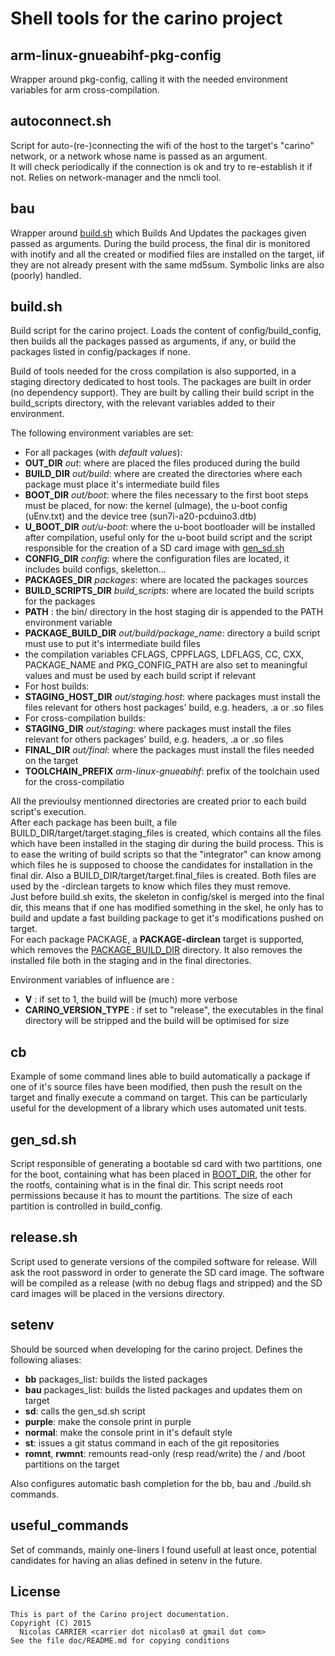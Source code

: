 # Shell tools for the carino project

## arm-linux-gnueabihf-pkg-config

Wrapper around pkg-config, calling it with the needed environment variables for
arm cross-compilation.

## autoconnect.sh

Script for auto-(re-)connecting the wifi of the host to the target's "carino"
network, or a network whose name is passed as an argument.  
It will check periodically if the connection is ok and try to re-establish it if
not. Relies on network-manager and the nmcli tool.

## bau

Wrapper around  [build.sh](#build.sh) which Builds And Updates the packages
given passed as arguments. During the build process, the final dir is monitored
with inotify and all the created or modified files are installed on the target,
iif they are not already present with the same md5sum. Symbolic links are also
(poorly) handled.

## <a name="build_sh"></a>build.sh

Build script for the carino project. Loads the content of config/build\_config,
then builds all the packages passed as arguments, if any, or build the packages
listed in config/packages if none.

Build of tools needed for the cross compilation is also supported, in a staging
directory dedicated to host tools. The packages are built in order (no
dependency support). They are built by calling their build script in the
build\_scripts directory, with the relevant variables added to their
environment.

The following environment variables are set:

* For all packages (with _default values_):
 * **OUT\_DIR** _out_: where are placed the files produced during the build
 * **BUILD\_DIR** _out/build_: where are created the directories where each
   package must place it's intermediate build files
 * <a name="BOOT\_DIR"></a>**BOOT\_DIR** _out/boot_: where the files necessary
   to the first boot steps must be placed, for now: the kernel (uImage), the
   u-boot config (uEnv.txt) and the device tree (sun7i-a20-pcduino3.dtb)
 * **U\_BOOT\_DIR** _out/u-boot_: where the u-boot bootloader will be installed
   after compilation, useful only for the u-boot build script and the script
   responsible for the creation of a SD card image with [gen\_sd.sh](#gen\_sd.sh)
 * **CONFIG\_DIR** _config_: where the configuration files are located, it
   includes build configs, skeletton...
 * **PACKAGES\_DIR** _packages_: where are located the packages sources
 * **BUILD\_SCRIPTS\_DIR** _build\_scripts_: where are located the build scripts
   for the packages
 * **PATH** : the bin/ directory in the host staging dir is appended to the PATH
   environment variable
 * <a name="PACKAGE\_BUILD\_DIR"></a>**PACKAGE\_BUILD\_DIR**
   _out/build/package\_name_: directory a build script must use to put it's
   intermediate build files
 * the compilation variables CFLAGS, CPPFLAGS, LDFLAGS, CC, CXX, PACKAGE\_NAME
   and PKG\_CONFIG\_PATH are also set to meaningful values and must be used by
   each build script if relevant
* For host builds:
 * **STAGING\_HOST\_DIR** _out/staging.host_: where packages must install the
   files relevant for others host packages' build, e.g. headers, .a or .so files
* For cross-compilation builds:
 * **STAGING\_DIR** _out/staging_: where packages must install the files
   relevant for others packages' build, e.g. headers, .a or .so files
 * **FINAL\_DIR** _out/final_: where the packages must install the files needed
   on the target
 * **TOOLCHAIN\_PREFIX** _arm-linux-gnueabihf_: prefix of the toolchain used for
   the cross-compilatio

All the previoulsy mentionned directories are created prior to each build
script's execution.  
After each package has been built, a file
BUILD\_DIR/target/target.staging\_files is created, which contains all the files
which have been installed in the staging dir during the build process. This is
to ease the writing of build scripts so that the "integrator" can know among
which files he is supposed to choose the candidates for installation in the
final dir. Also a BUILD\_DIR/target/target.final\_files is created. Both files
are used by the -dirclean targets to know which files they must remove.  
Just before build.sh exits, the skeleton in config/skel is merged into the
final dir, this means that if one has modified something in the skel, he only
has to build and update a fast building package to get it's modifications pushed
on target.  
For each package PACKAGE, a **PACKAGE-dirclean** target is supported, which
removes the [PACKAGE\_BUILD\_DIR](#PACKAGE\_BUILD\_DIR) directory. It also
removes the installed file both in the staging and in the final directories.

Environment variables of influence are :

* **V** : if set to 1, the build will be (much) more verbose
* **CARINO\_VERSION\_TYPE** : if set to "release", the executables in the final
  directory will be stripped and the build will be optimised for size

## cb

Example of some command lines able to build automatically a package if one of
it's source files have been modified, then push the result on the target and
finally execute a command on target. This can be particularly useful for the
development of a library which uses automated unit tests.

## gen\_sd.sh

Script responsible of generating a bootable sd card with two partitions, one for
the boot, containing what has been placed in [BOOT\_DIR](#BOOT\_DIR), the other
for the rootfs, containing what is in the final dir. This script needs root
permissions because it has to mount the partitions. The size of each partition
is controlled in build\_config.

## release.sh

Script used to generate versions of the compiled software for release. Will ask
the root password in order to generate the SD card image. The software will
be compiled as a release (with no debug flags and stripped) and the SD card
images will be placed in the versions directory.

## setenv

Should be sourced when developing for the carino project. Defines the
following aliases:

* **bb** packages\_list: builds the listed packages
* **bau** packages\_list: builds the listed packages and updates them on target
* **sd**: calls the gen\_sd.sh script
* **purple**: make the console print in purple
* **normal**: make the console print in it's default style
* **st**: issues a git status command in each of the git repositories
* **romnt**, **rwmnt**: remounts read-only (resp read/write) the / and /boot
  partitions on the target

Also configures automatic bash completion for the bb, bau and ./build.sh
commands.

## useful\_commands

Set of commands, mainly one-liners I found usefull at least once, potential
candidates for having an alias defined in setenv in the future.

## License

    This is part of the Carino project documentation.
    Copyright (C) 2015
      Nicolas CARRIER <carrier dot nicolas0 at gmail dot com>
    See the file doc/README.md for copying conditions
